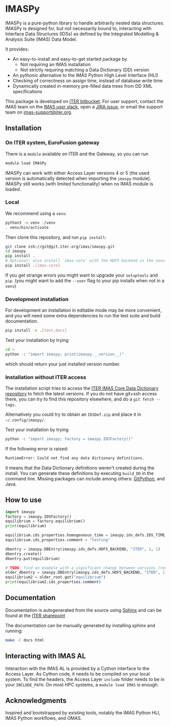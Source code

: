 # IMASPy

IMASPy is a pure-python library to handle arbitrarily nested data structures.
IMASPy is designed for, but not necessarily bound to, interacting with
Interface Data Structures (IDSs) as defined by the
Integrated Modelling & Analysis Suite (IMAS) Data Model.

It provides:

* An easy-to-install and easy-to-get started package by
  * Not requiring an IMAS installation
  * Not strictly requiring matching a Data Dictionary (DD) version
* An pythonic alternative to the IMAS Python High Level Interface (HLI)
* Checking of correctness on assign time, instead of database write time
* Dynamically created in-memory pre-filled data trees from DD XML specifications

This package is developed on [ITER bitbucket](https://git.iter.org/projects/IMAS/repos/imaspy).
For user support, contact the IMAS team on the [IMAS user slack](https://imasusers.slack.com),
open a [JIRA issue](https://jira.iter.org/projects/IMAS), or email the
support team on <imas-support@iter.org>.

## Installation

### On ITER system, EuroFusion gateway

There is a `module` available on ITER and the Gateway, so you can run

```bash
module load IMASPy
```

IMASPy can work with either Access Layer versions 4 or 5 (the used version is
automatically detected when importing the `imaspy` module). IMASPy still works (with
limited functionality) when no IMAS module is loaded.

### Local

We recommend using a `venv`:

```bash
python3 -m venv ./venv
. venv/bin/activate
```

Then clone this repository, and run `pip install`:

```bash
git clone ssh://git@git.iter.org/imas/imaspy.git
cd imaspy
pip install .
# Optional: also install `imas-core` with the HDF5 backend in the venv:
pip install .[imas-core]
```

If you get strange errors you might want to upgrade your `setuptools` and `pip`.
(you might want to add the `--user` flag to your pip installs when not in a `venv`)

### Development installation

For development an installation in editable mode may be more convenient, and
you will need some extra dependencies to run the test suite and build
documentation.

```bash
pip install -e .[test,docs]
```

Test your installation by trying

```bash
cd ~
python -c "import imaspy; print(imaspy.__version__)"
```

which should return your just installed version number.

### Installation without ITER access

The installation script tries to access the [ITER IMAS Core Data Dictionary repository](https://git.iter.org/projects/IMAS/repos/data-dictionary/browse)
to fetch the latest versions. If you do not have git+ssh access there, you can
try to find this repository elsewhere, and do a `git fetch --tags`.

Alternatively you could try to obtain an `IDSDef.zip` and place it in `~/.config/imaspy/`.

Test your installation by trying

```bash
python -c "import imaspy; factory = imaspy.IDSFactory()"
```
If the following error is raised:
```bash
RuntimeError: Could not find any data dictionary definitions. 
```
it means that the Data Dictionary definitions weren't created during the install.
You can generate these definitions by executing `build_DD` in the command line.
Missing packages can include among others: [GitPython](https://github.com/gitpython-developers/GitPython), and Java.

## How to use

```python
import imaspy
factory = imaspy.IDSFactory()
equilibrium = factory.equilibrium()
print(equilibrium)

equilibrium.ids_properties.homogeneous_time = imaspy.ids_defs.IDS_TIME_MODE_HETEROGENEOUS
equilibrium.ids_properties.comment = "testing"

dbentry = imaspy.DBEntry(imaspy.ids_defs.HDF5_BACKEND, "ITER", 1, 1)
dbentry.create()
dbentry.put(equilibrium)

# TODO: find an example with a significant change between versions (rename?)
older_dbentry = imaspy.DBEntry(imaspy.ids_defs.HDF5_BACKEND, "ITER", 1, 1, version="3.35.0")
equilibrium2 = older_root.get("equilibrium")
print(equilibrium2.ids_properties.comment)
```

## Documentation

Documentation is autogenerated from the source using [Sphinx](http://sphinx-doc.org/)
and can be found at the [ITER sharepoint](https://sharepoint.iter.org/departments/POP/CM/IMDesign/Code%20Documentation/IMASPy-doc/index.html)

The documentation can be manually generated by installing sphinx and running:

```bash
make -C docs html
```

## Interacting with IMAS AL

Interaction with the IMAS AL is provided by a Cython interface to the Access Layer.
As Cython code, it needs to be compiled on your local system.
To find the headers, the Access Layer `include` folder needs to be in your `INCLUDE_PATH`. On most HPC systems, a `module load IMAS` is enough.

## Acknowledgments

Inspired and bootstrapped by existing tools, notably the IMAS Python HLI,
IMAS Python workflows, and OMAS.
